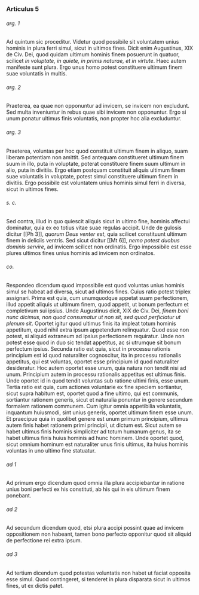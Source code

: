 ### Articulus 5

###### arg. 1
Ad quintum sic proceditur. Videtur quod possibile sit voluntatem unius hominis in plura ferri simul, sicut in ultimos fines. Dicit enim Augustinus, XIX de Civ. Dei, quod quidam ultimum hominis finem posuerunt in quatuor, scilicet *in voluptate, in quiete, in primis naturae, et in virtute*. Haec autem manifeste sunt plura. Ergo unus homo potest constituere ultimum finem suae voluntatis in multis.

###### arg. 2
Praeterea, ea quae non opponuntur ad invicem, se invicem non excludunt. Sed multa inveniuntur in rebus quae sibi invicem non opponuntur. Ergo si unum ponatur ultimus finis voluntatis, non propter hoc alia excluduntur.

###### arg. 3
Praeterea, voluntas per hoc quod constituit ultimum finem in aliquo, suam liberam potentiam non amittit. Sed antequam constitueret ultimum finem suum in illo, puta in voluptate, poterat constituere finem suum ultimum in alio, puta in divitiis. Ergo etiam postquam constituit aliquis ultimum finem suae voluntatis in voluptate, potest simul constituere ultimum finem in divitiis. Ergo possibile est voluntatem unius hominis simul ferri in diversa, sicut in ultimos fines.

###### s. c.
Sed contra, illud in quo quiescit aliquis sicut in ultimo fine, hominis affectui dominatur, quia ex eo totius vitae suae regulas accipit. Unde de gulosis dicitur [[Ph 3]], *quorum Deus venter est*, quia scilicet constituunt ultimum finem in deliciis ventris. Sed sicut dicitur [[Mt 6]], *nemo potest duobus dominis servire*, ad invicem scilicet non ordinatis. Ergo impossibile est esse plures ultimos fines unius hominis ad invicem non ordinatos.

###### co.
Respondeo dicendum quod impossibile est quod voluntas unius hominis simul se habeat ad diversa, sicut ad ultimos fines. Cuius ratio potest triplex assignari. Prima est quia, cum unumquodque appetat suam perfectionem, illud appetit aliquis ut ultimum finem, quod appetit, ut bonum perfectum et completivum sui ipsius. Unde Augustinus dicit, XIX de Civ. Dei, *finem boni nunc dicimus, non quod consumatur ut non sit, sed quod perficiatur ut plenum sit*. Oportet igitur quod ultimus finis ita impleat totum hominis appetitum, quod nihil extra ipsum appetendum relinquatur. Quod esse non potest, si aliquid extraneum ad ipsius perfectionem requiratur. Unde non potest esse quod in duo sic tendat appetitus, ac si utrumque sit bonum perfectum ipsius. Secunda ratio est quia, sicut in processu rationis principium est id quod naturaliter cognoscitur, ita in processu rationalis appetitus, qui est voluntas, oportet esse principium id quod naturaliter desideratur. Hoc autem oportet esse unum, quia natura non tendit nisi ad unum. Principium autem in processu rationalis appetitus est ultimus finis. Unde oportet id in quod tendit voluntas sub ratione ultimi finis, esse unum. Tertia ratio est quia, cum actiones voluntarie ex fine speciem sortiantur, sicut supra habitum est, oportet quod a fine ultimo, qui est communis, sortiantur rationem generis, sicut et naturalia ponuntur in genere secundum formalem rationem communem. Cum igitur omnia appetibilia voluntatis, inquantum huiusmodi, sint unius generis, oportet ultimum finem esse unum. Et praecipue quia in quolibet genere est unum primum principium, ultimus autem finis habet rationem primi principii, ut dictum est. Sicut autem se habet ultimus finis hominis simpliciter ad totum humanum genus, ita se habet ultimus finis huius hominis ad hunc hominem. Unde oportet quod, sicut omnium hominum est naturaliter unus finis ultimus, ita huius hominis voluntas in uno ultimo fine statuatur.

###### ad 1
Ad primum ergo dicendum quod omnia illa plura accipiebantur in ratione unius boni perfecti ex his constituti, ab his qui in eis ultimum finem ponebant.

###### ad 2
Ad secundum dicendum quod, etsi plura accipi possint quae ad invicem oppositionem non habeant, tamen bono perfecto opponitur quod sit aliquid de perfectione rei extra ipsum.

###### ad 3
Ad tertium dicendum quod potestas voluntatis non habet ut faciat opposita esse simul. Quod contingeret, si tenderet in plura disparata sicut in ultimos fines, ut ex dictis patet.

